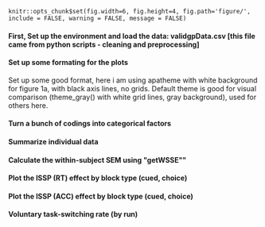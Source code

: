     knitr::opts_chunk$set(fig.width=6, fig.height=4, fig.path='figure/', include = FALSE, warning = FALSE, message = FALSE)

#### First, Set up the environment and load the data: validgpData.csv \[this file came from python scripts - cleaning and preprocessing\]

#### Set up some formating for the plots

Set up some good format, here i am using apatheme with white background
for figure 1a, with black axis lines, no grids. Default theme is good
for visual comparison (theme\_gray() with white grid lines, gray
background), used for others here.

#### Turn a bunch of codings into categorical factors

#### Summarize individual data

#### Calculate the within-subject SEM using "getWSSE""

#### Plot the ISSP (RT) effect by block type (cued, choice)

#### Plot the ISSP (ACC) effect by block type (cued, choice)

#### Voluntary task-switching rate (by run)

